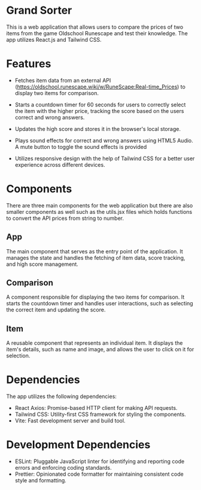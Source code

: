 # Grand Sorter
This is a web application that allows users to compare the prices of two items from the game Oldschool Runescape and test their knowledge. The app utilizes React.js and Tailwind CSS.

# Features
* Fetches item data from an external API (https://oldschool.runescape.wiki/w/RuneScape:Real-time_Prices) to display two items for comparison.

* Starts a countdown timer for 60 seconds for users to correctly select the item with the higher price, tracking the score based on the users correct and wrong answers.

* Updates the high score and stores it in the browser's local storage.

* Plays sound effects for correct and wrong answers using HTML5 Audio. A mute button to toggle the sound effects is provided

* Utilizes responsive design with the help of Tailwind CSS for a better user experience across different devices.

# Components
There are three main components for the web application but there are also smaller components as well such as the utils.jsx files which holds functions to convert the API prices from string to number.

## App
The main component that serves as the entry point of the application. It manages the state and handles the fetching of item data, score tracking, and high score management.

## Comparison
A component responsible for displaying the two items for comparison. It starts the countdown timer and handles user interactions, such as selecting the correct item and updating the score.

## Item
A reusable component that represents an individual item. It displays the item's details, such as name and image, and allows the user to click on it for selection.

# Dependencies
The app utilizes the following dependencies:

* React Axios: Promise-based HTTP client for making API requests.
* Tailwind CSS: Utility-first CSS framework for styling the components.
* Vite: Fast development server and build tool.

# Development Dependencies
* ESLint: Pluggable JavaScript linter for identifying and reporting code errors and enforcing coding standards.
* Prettier: Opinionated code formatter for maintaining consistent code style and formatting.
